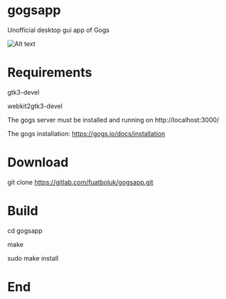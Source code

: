 # gogsapp

Unofficial desktop gui app of Gogs

![Alt text](https://gitlab.com/fuatboluk/gogsapp/-/blob/master/screenshot.png "GogsApp Screenshot")

# Requirements

gtk3-devel

webkit2gtk3-devel

The gogs server must be installed and running on http://localhost:3000/

The gogs installation: https://gogs.io/docs/installation

# Download

git clone https://gitlab.com/fuatboluk/gogsapp.git

# Build

cd gogsapp

make

sudo make install

# End
